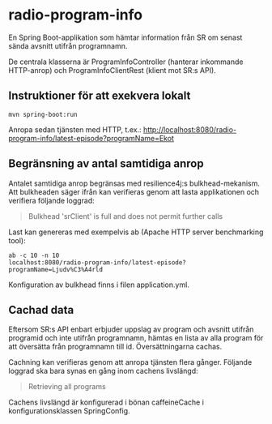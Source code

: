 # radio-program-info
En Spring Boot-applikation som hämtar information från SR om senast sända avsnitt utifrån programnamn. 

De centrala klasserna är ProgramInfoController (hanterar inkommande HTTP-anrop) och ProgramInfoClientRest (klient mot SR:s API).

## Instruktioner för att exekvera lokalt
<code>mvn spring-boot:run</code>

Anropa sedan tjänsten med HTTP, t.ex.: 
<http://localhost:8080/radio-program-info/latest-episode?programName=Ekot>


## Begränsning av antal samtidiga anrop
Antalet samtidiga anrop begränsas med resilience4j:s bulkhead-mekanism. Att bulkheaden säger ifrån kan verifieras genom att lasta applikationen och verifiera följande loggrad: 

> Bulkhead 'srClient' is full and does not permit further calls

Last kan genereras med exempelvis ab (Apache HTTP server benchmarking tool):

<code>ab -c 10  -n 10 localhost:8080/radio-program-info/latest-episode?programName=Ljudv%C3%A4rld</code>

Konfiguration av bulkhead finns i filen application.yml.

## Cachad data
Eftersom SR:s API enbart erbjuder uppslag av program och avsnitt utifrån programid och inte utifrån programnamn, hämtas en lista av alla program för att översätta från programnamn till id. Översättningarna cachas.

Cachning kan verifieras genom att anropa tjänsten flera gånger. Följande loggrad ska bara synas en gång inom cachens livslängd:
> Retrieving all programs

Cachens livslängd är konfigurerad i bönan caffeineCache i konfigurationsklassen SpringConfig.
